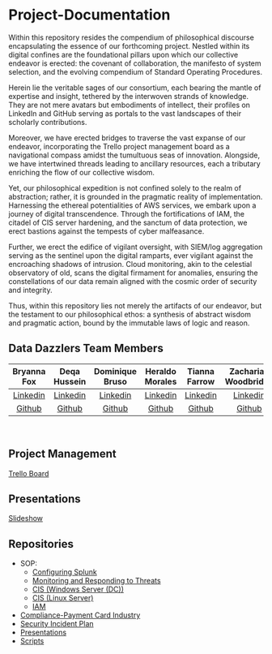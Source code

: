 # Project-Documentation
Within this repository resides the compendium of philosophical discourse encapsulating the essence of our forthcoming project. Nestled within its digital confines are the foundational pillars upon which our collective endeavor is erected: the covenant of collaboration, the manifesto of system selection, and the evolving compendium of Standard Operating Procedures.

Herein lie the veritable sages of our consortium, each bearing the mantle of expertise and insight, tethered by the interwoven strands of knowledge. They are not mere avatars but embodiments of intellect, their profiles on LinkedIn and GitHub serving as portals to the vast landscapes of their scholarly contributions.

Moreover, we have erected bridges to traverse the vast expanse of our endeavor, incorporating the Trello project management board as a navigational compass amidst the tumultuous seas of innovation. Alongside, we have intertwined threads leading to ancillary resources, each a tributary enriching the flow of our collective wisdom.

Yet, our philosophical expedition is not confined solely to the realm of abstraction; rather, it is grounded in the pragmatic reality of implementation. Harnessing the ethereal potentialities of AWS services, we embark upon a journey of digital transcendence. Through the fortifications of IAM, the citadel of CIS server hardening, and the sanctum of data protection, we erect bastions against the tempests of cyber malfeasance.

Further, we erect the edifice of vigilant oversight, with SIEM/log aggregation serving as the sentinel upon the digital ramparts, ever vigilant against the encroaching shadows of intrusion. Cloud monitoring, akin to the celestial observatory of old, scans the digital firmament for anomalies, ensuring the constellations of our data remain aligned with the cosmic order of security and integrity.

Thus, within this repository lies not merely the artifacts of our endeavor, but the testament to our philosophical ethos: a synthesis of abstract wisdom and pragmatic action, bound by the immutable laws of logic and reason.


## Data Dazzlers Team Members
Bryanna Fox | Deqa Hussein | Dominique Bruso | Heraldo Morales | Tianna Farrow | Zachariah Woodbridge
|:----------------------:|:-----------------------:|:----------------------:|:----------------------:|:----------------------:|:----------------------:|
| [Linkedin](https://www.linkedin.com/in/bryanna-k-fox109)| [Linkedin](https://www.linkedin.com/in/deqa-hussein-408196144/) | [Linkedin](https://www.linkedin.com/in/dominique) | [Linkedin](https://www.linkedin.com/in/heraldo-morales/) | [Linkedin](https://www.linkedin.com/in/tianna) | [Linkedin](https://www.linkedin.com/in/zachariahw) 
| [Github](https://github.com/BryannaKFox)| [Github](https://github.com/DeqaHussein) | [Github](https://github.com/dominique) | [Github](https://github.com/heraldo) | [Github](https://github.com/tianna) | [Github](https://github.com/Z-Zachattack) 

<br>

## Project Management
[Trello Board](https://github.com/orgs/Data-Dazzlers/projects/1/views/1)


## Presentations
[Slideshow](https://docs.google.com/presentation/d/1LBkngG9XAUGY0ZW0ZxkMv-e3kTf5jqFxGK0s_F2DtNE/edit?usp=sharing)

## Repositories
* SOP:
    * [Configuring Splunk](https://docs.google.com/document/d/1QWPWq-lrYKvIgkvKCLfVEbstjznTSjkLM_uRO0otoJs/edit?usp=sharing)
    * [Monitoring and Responding to Threats](https://docs.google.com/document/d/1b4ujtARYP1qmovmJNTeMImweNtUFBl2TA6raYEEwVfw/edit?usp=sharing)
    * [CIS (Windows Server (DC))](https://docs.google.com/document/d/1lRljNvhPEUV4_vWKUppItqaPZp5wKRA4dcsNTOCPsAk/edit?usp=sharing)
    * [CIS (Linux Server)](https://docs.google.com/document/d/1P2VrEjHn5H_zpde4qcaCK8Hvr2NFiil9_g89No9povY/edit?usp=sharing)
    * [IAM](https://docs.google.com/document/d/1LqJWGOTv58YsE8Qhspr6SCkOlggZnex_VAGQLEjvV1k/edit?usp=sharing)
* [Compliance-Payment Card Industry](https://docs.google.com/document/d/1pSP7aNwhk6fGx8Mml0FKIhm7FN7OBGiSHUF9HcRBAOc/edit?usp=sharing)
* [Security Incident Plan](https://docs.google.com/document/d/14hwaPxRLKQNhNjzdxbzToT_mLDSfcAJYQDtHRBcg_N8/edit?usp=sharing)
* [Presentations](https://docs.google.com/presentation/d/1LBkngG9XAUGY0ZW0ZxkMv-e3kTf5jqFxGK0s_F2DtNE/edit?usp=sharing)
* [Scripts](https://github.com/Data-Dazzlers/Scripts)
